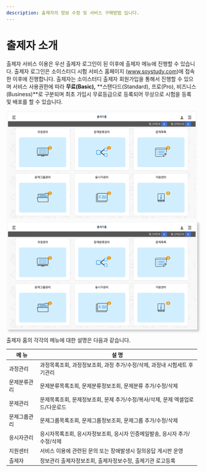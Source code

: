 ```yaml
---
description: 출제자의 정보 수정 및 서비스 구매방법 입니다.
---
```


# 출제자 소개

출제자 서비스 이용은 우선 출제자 로그인이 된 이후에 출제자 메뉴에 진행할 수 있습니다. 출제자 로그인은 소이스터디 시험 서비스 홈페이지 (www.soystudy.com)에 접속한 이후에 진행합니다. 출제자는 소이스터디 출제자 회원가입을 통해서 진행할 수 있으며 서비스 사용권한에 따라 **무료(Basic),** **스탠다드(Standard), 프로(Pro), 비즈니스(Business)**로 구분되며 최초 가입시 무료등급으로 등록되어 무상으로 시험을 등록 및 배포를 할 수 있습니다.

![](../.gitbook/assets/main.png)
<img src="../.gitbook/assets/main.png" style="box-shadow: 5px 5px 5px #ccc;">

출제자 홈의 각각의 메뉴에 대한 설명은 다음과 같습니다.

| 메 뉴    | 설 명                                           |
| ------ | --------------------------------------------- |
| 과정관리   | 과정목록조회, 과정정보조회, 과정 추가/수정/삭제, 과정내 시험세트 후기관리    |
| 문제분류관리 | 문제분류목록조회, 문제분류정보조회, 문제분류 추가/수정/삭제             |
| 문제관리   | 문제목록조회, 문제정보조회, 문제 추가/수정/복사/삭제, 문제 엑셀업로드/다운로드 |
| 문제그룹관리 | 문제그룹목록조회, 문제그룹정보조회, 문제그룹 추가/수정/삭제             |
| 응시자관리  | 응시자목록조회, 응시자정보조회, 응시자 인증메일발송, 응시자 추가/수정/삭제    |
| 지원센터   | 서비스 이용에 관련된 문의 또는 장애발생시 질의응답 게시판 운영           |
| 출제자    | 정보관리 출제자정보조회, 출제자정보수정, 출제기관 로고등록              |
